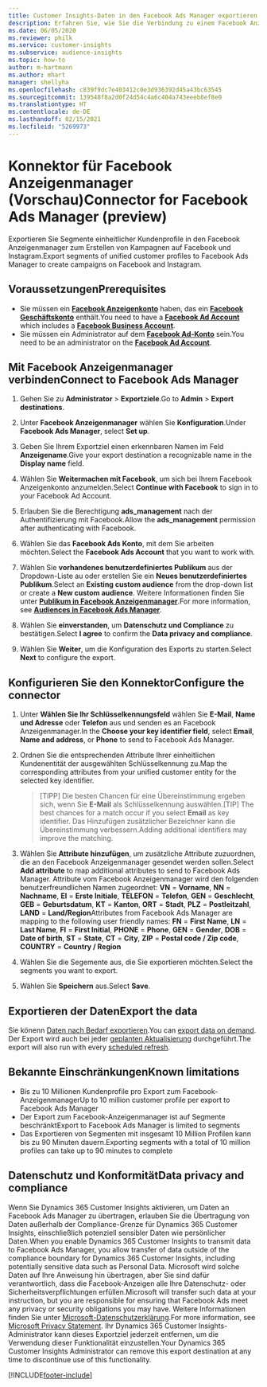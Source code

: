 ```yaml
---
title: Customer Insights-Daten in den Facebook Ads Manager exportieren
description: Erfahren Sie, wie Sie die Verbindung zu einem Facebook Anzeigen-Manager konfigurieren.
ms.date: 06/05/2020
ms.reviewer: philk
ms.service: customer-insights
ms.subservice: audience-insights
ms.topic: how-to
author: m-hartmann
ms.author: mhart
manager: shellyha
ms.openlocfilehash: c839f9dc7e403412c0e3d936392d45a43bc63545
ms.sourcegitcommit: 139548f8a2d0f24d54c4a6c404a743eeeb8ef8e0
ms.translationtype: HT
ms.contentlocale: de-DE
ms.lasthandoff: 02/15/2021
ms.locfileid: "5269973"
---
```

# <a name="connector-for-facebook-ads-manager-preview"></a><span data-ttu-id="10f45-103">Konnektor für Facebook Anzeigenmanager (Vorschau)</span><span class="sxs-lookup"><span data-stu-id="10f45-103">Connector for Facebook Ads Manager (preview)</span></span>

<span data-ttu-id="10f45-104">Exportieren Sie Segmente einheitlicher Kundenprofile in den Facebook Anzeigenmanager zum Erstellen von Kampagnen auf Facebook und Instagram.</span><span class="sxs-lookup"><span data-stu-id="10f45-104">Export segments of unified customer profiles to Facebook Ads Manager to create campaigns on Facebook and Instagram.</span></span>

## <a name="prerequisites"></a><span data-ttu-id="10f45-105">Voraussetzungen</span><span class="sxs-lookup"><span data-stu-id="10f45-105">Prerequisites</span></span>

- <span data-ttu-id="10f45-106">Sie müssen ein [**Facebook Anzeigenkonto**](https://www.facebook.com/business/learn/lessons/step-by-step-ads-manager-account) haben, das ein [**Facebook Geschäftskonto**](https://business.facebook.com/) enthält.</span><span class="sxs-lookup"><span data-stu-id="10f45-106">You need to have a [**Facebook Ad Account**](https://www.facebook.com/business/learn/lessons/step-by-step-ads-manager-account) which includes a [**Facebook Business Account**](https://business.facebook.com/).</span></span>
- <span data-ttu-id="10f45-107">Sie müssen ein Administrator auf dem [**Facebook Ad-Konto**](https://www.facebook.com/business/learn/lessons/step-by-step-ads-manager-account) sein.</span><span class="sxs-lookup"><span data-stu-id="10f45-107">You need to be an administrator on the [**Facebook Ad Account**](https://www.facebook.com/business/learn/lessons/step-by-step-ads-manager-account).</span></span>

## <a name="connect-to-facebook-ads-manager"></a><span data-ttu-id="10f45-108">Mit Facebook Anzeigenmanager verbinden</span><span class="sxs-lookup"><span data-stu-id="10f45-108">Connect to Facebook Ads Manager</span></span>

1. <span data-ttu-id="10f45-109">Gehen Sie zu **Administrator** > **Exportziele**.</span><span class="sxs-lookup"><span data-stu-id="10f45-109">Go to **Admin** > **Export destinations**.</span></span>

1. <span data-ttu-id="10f45-110">Unter **Facebook Anzeigenmanager** wählen Sie **Konfiguration**.</span><span class="sxs-lookup"><span data-stu-id="10f45-110">Under **Facebook Ads Manager**, select **Set up**.</span></span>

1. <span data-ttu-id="10f45-111">Geben Sie Ihrem Exportziel einen erkennbaren Namen im Feld **Anzeigename**.</span><span class="sxs-lookup"><span data-stu-id="10f45-111">Give your export destination a recognizable name in the **Display name** field.</span></span>

1. <span data-ttu-id="10f45-112">Wählen Sie **Weitermachen mit Facebook**, um sich bei Ihrem Facebook Anzeigenkonto anzumelden.</span><span class="sxs-lookup"><span data-stu-id="10f45-112">Select **Continue with Facebook** to sign in to your Facebook Ad Account.</span></span>

1. <span data-ttu-id="10f45-113">Erlauben Sie die Berechtigung **ads_management** nach der Authentifizierung mit Facebook.</span><span class="sxs-lookup"><span data-stu-id="10f45-113">Allow the **ads_management** permission after authenticating with Facebook.</span></span>

1. <span data-ttu-id="10f45-114">Wählen Sie das **Facebook Ads Konto**, mit dem Sie arbeiten möchten.</span><span class="sxs-lookup"><span data-stu-id="10f45-114">Select the **Facebook Ads Account** that you want to work with.</span></span>

1. <span data-ttu-id="10f45-115">Wählen Sie **vorhandenes benutzerdefiniertes Publikum** aus der Dropdown-Liste au oder erstellen Sie ein **Neues benutzerdefiniertes Publikum**.</span><span class="sxs-lookup"><span data-stu-id="10f45-115">Select an **Existing custom audience** from the drop-down list or create a **New custom audience**.</span></span> <span data-ttu-id="10f45-116">Weitere Informationen finden Sie unter [**Publikum in Facebook Anzeigenmanager**](https://www.facebook.com/business/help/744354708981227?id=2469097953376494).</span><span class="sxs-lookup"><span data-stu-id="10f45-116">For more information, see [**Audiences in Facebook Ads Manager**](https://www.facebook.com/business/help/744354708981227?id=2469097953376494).</span></span>

1. <span data-ttu-id="10f45-117">Wählen Sie **einverstanden**, um **Datenschutz und Compliance** zu bestätigen.</span><span class="sxs-lookup"><span data-stu-id="10f45-117">Select **I agree** to confirm the **Data privacy and compliance**.</span></span>

1. <span data-ttu-id="10f45-118">Wählen Sie **Weiter**, um die Konfiguration des Exports zu starten.</span><span class="sxs-lookup"><span data-stu-id="10f45-118">Select **Next** to configure the export.</span></span>

## <a name="configure-the-connector"></a><span data-ttu-id="10f45-119">Konfigurieren Sie den Konnektor</span><span class="sxs-lookup"><span data-stu-id="10f45-119">Configure the connector</span></span>

1. <span data-ttu-id="10f45-120">Unter **Wählen Sie Ihr Schlüsselkennungsfeld** wählen Sie **E-Mail**, **Name und Adresse** oder **Telefon** aus und senden es an Facebook Anzeigenmanager.</span><span class="sxs-lookup"><span data-stu-id="10f45-120">In the **Choose your key identifier field**, select **Email**, **Name and address**, or **Phone** to send to Facebook Ads Manager.</span></span>

1. <span data-ttu-id="10f45-121">Ordnen Sie die entsprechenden Attribute Ihrer einheitlichen Kundenentität der ausgewählten Schlüsselkennung zu.</span><span class="sxs-lookup"><span data-stu-id="10f45-121">Map the corresponding attributes from your unified customer entity for the selected key identifier.</span></span>
   > <span data-ttu-id="10f45-122">[TIPP] Die besten Chancen für eine Übereinstimmung ergeben sich, wenn Sie **E-Mail** als Schlüsselkennung auswählen.</span><span class="sxs-lookup"><span data-stu-id="10f45-122">[TIP] The best chances for a match occur if you select **Email** as key identifier.</span></span> <span data-ttu-id="10f45-123">Das Hinzufügen zusätzlicher Bezeichner kann die Übereinstimmung verbessern.</span><span class="sxs-lookup"><span data-stu-id="10f45-123">Adding additional identifiers may improve the matching.</span></span>

1. <span data-ttu-id="10f45-124">Wählen Sie **Attribute hinzufügen**, um zusätzliche Attribute zuzuordnen, die an den Facebook Anzeigenmanager gesendet werden sollen.</span><span class="sxs-lookup"><span data-stu-id="10f45-124">Select **Add attribute** to map additional attributes to send to Facebook Ads Manager.</span></span> <span data-ttu-id="10f45-125">Attribute vom Facebook Anzeigenmanager wird den folgenden benutzerfreundlichen Namen zugeordnet: **VN** = **Vorname**, **NN** = **Nachname**, **EI** = **Erste Initiale**, **TELEFON** = **Telefon**, **GEN** = **Geschlecht**, **GEB** = **Geburtsdatum**, **KT** = **Kanton**, **ORT** = **Stadt**, **PLZ** = **Postleitzahl**, **LAND** = **Land/Region**</span><span class="sxs-lookup"><span data-stu-id="10f45-125">Attributes from Facebook Ads Manager are mapping to the following user friendly names: **FN** = **First Name**, **LN** = **Last Name**, **FI** = **First Initial**, **PHONE** = **Phone**, **GEN** = **Gender**, **DOB** = **Date of birth**, **ST** = **State**, **CT** = **City**, **ZIP** = **Postal code / Zip code**, **COUNTRY** = **Country / Region**</span></span>

1. <span data-ttu-id="10f45-126">Wählen Sie die Segemente aus, die Sie exportieren möchten.</span><span class="sxs-lookup"><span data-stu-id="10f45-126">Select the segments you want to export.</span></span>

1. <span data-ttu-id="10f45-127">Wählen Sie **Speichern** aus.</span><span class="sxs-lookup"><span data-stu-id="10f45-127">Select **Save**.</span></span>

## <a name="export-the-data"></a><span data-ttu-id="10f45-128">Exportieren der Daten</span><span class="sxs-lookup"><span data-stu-id="10f45-128">Export the data</span></span>

<span data-ttu-id="10f45-129">Sie könenn [Daten nach Bedarf exportieren](export-destinations.md).</span><span class="sxs-lookup"><span data-stu-id="10f45-129">You can [export data on demand](export-destinations.md).</span></span> <span data-ttu-id="10f45-130">Der Export wird auch bei jeder [geplanten Aktualisierung](system.md#schedule-tab) durchgeführt.</span><span class="sxs-lookup"><span data-stu-id="10f45-130">The export will also run with every [scheduled refresh](system.md#schedule-tab).</span></span>

## <a name="known-limitations"></a><span data-ttu-id="10f45-131">Bekannte Einschränkungen</span><span class="sxs-lookup"><span data-stu-id="10f45-131">Known limitations</span></span>

- <span data-ttu-id="10f45-132">Bis zu 10 Millionen Kundenprofile pro Export zum Facebook-Anzeigenmanager</span><span class="sxs-lookup"><span data-stu-id="10f45-132">Up to 10 million customer profile per export to Facebook Ads Manager</span></span> 
- <span data-ttu-id="10f45-133">Der Export zum Facebook-Anzeigenmanager ist auf Segmente beschränkt</span><span class="sxs-lookup"><span data-stu-id="10f45-133">Export to Facebook Ads Manager is limited to segments</span></span>
- <span data-ttu-id="10f45-134">Das Exportieren von Segmenten mit insgesamt 10 Million Profilen kann bis zu 90 Minuten dauern.</span><span class="sxs-lookup"><span data-stu-id="10f45-134">Exporting segments with a total of 10 million profiles can take up to 90 minutes to complete</span></span>

## <a name="data-privacy-and-compliance"></a><span data-ttu-id="10f45-135">Datenschutz und Konformität</span><span class="sxs-lookup"><span data-stu-id="10f45-135">Data privacy and compliance</span></span>

<span data-ttu-id="10f45-136">Wenn Sie Dynamics 365 Customer Insights aktivieren, um Daten an Facebook Ads Manager zu übertragen, erlauben Sie die Übertragung von Daten außerhalb der Compliance-Grenze für Dynamics 365 Customer Insights, einschließlich potenziell sensibler Daten wie persönlicher Daten.</span><span class="sxs-lookup"><span data-stu-id="10f45-136">When you enable Dynamics 365 Customer Insights to transmit data to Facebook Ads Manager, you allow transfer of data outside of the compliance boundary for Dynamics 365 Customer Insights, including potentially sensitive data such as Personal Data.</span></span> <span data-ttu-id="10f45-137">Microsoft wird solche Daten auf Ihre Anweisung hin übertragen, aber Sie sind dafür verantwortlich, dass die Facebook-Anzeigen alle Ihre Datenschutz- oder Sicherheitsverpflichtungen erfüllen.</span><span class="sxs-lookup"><span data-stu-id="10f45-137">Microsoft will transfer such data at your instruction, but you are responsible for ensuring that Facebook Ads meet any privacy or security obligations you may have.</span></span> <span data-ttu-id="10f45-138">Weitere Informationen finden Sie unter [Microsoft-Datenschutzerklärung](https://go.microsoft.com/fwlink/?linkid=396732).</span><span class="sxs-lookup"><span data-stu-id="10f45-138">For more information, see [Microsoft Privacy Statement](https://go.microsoft.com/fwlink/?linkid=396732).</span></span>
<span data-ttu-id="10f45-139">Ihr Dynamics 365 Customer Insights-Administrator kann dieses Exportziel jederzeit entfernen, um die Verwendung dieser Funktionalität einzustellen.</span><span class="sxs-lookup"><span data-stu-id="10f45-139">Your Dynamics 365 Customer Insights Administrator can remove this export destination at any time to discontinue use of this functionality.</span></span>


[!INCLUDE[footer-include](../includes/footer-banner.md)]